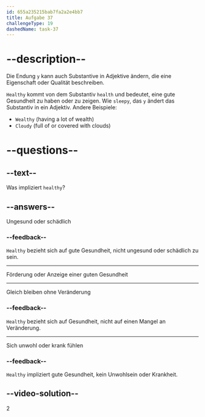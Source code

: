 ```yaml
---
id: 655a235215bab7fa2a2e4bb7
title: Aufgabe 37
challengeType: 19
dashedName: task-37
---
```


# --description--

Die Endung `y` kann auch Substantive in Adjektive ändern, die eine Eigenschaft oder Qualität beschreiben.

`Healthy` kommt von dem Substantiv `health` und bedeutet, eine gute Gesundheit zu haben oder zu zeigen. Wie `sleepy`, das `y` ändert das Substantiv in ein Adjektiv. Andere Beispiele:

* `Wealthy` (having a lot of wealth)
* `Cloudy` (full of or covered with clouds)

# --questions--

## --text--

Was impliziert `healthy`?

## --answers--

Ungesund oder schädlich

### --feedback--

`Healthy` bezieht sich auf gute Gesundheit, nicht ungesund oder schädlich zu sein.

---

Förderung oder Anzeige einer guten Gesundheit

---

Gleich bleiben ohne Veränderung

### --feedback--

`Healthy` bezieht sich auf Gesundheit, nicht auf einen Mangel an Veränderung.

---

Sich unwohl oder krank fühlen

### --feedback--

`Healthy` impliziert gute Gesundheit, kein Unwohlsein oder Krankheit.

## --video-solution--

2
